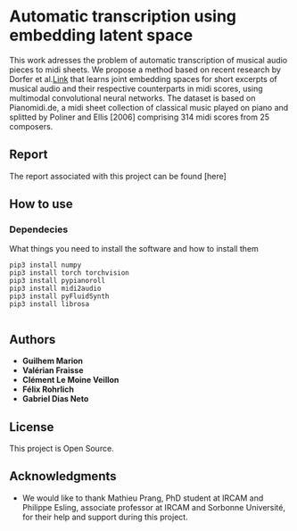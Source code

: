 # Automatic transcription using embedding latent space

This work adresses the problem of automatic transcription of musical audio pieces to midi sheets. We propose a method
based on recent research by Dorfer et al.[Link](https://github.com/GuiMarion/MultimodelEmbedding/blob/master/Papers/Article_Dorfer.pdf) that learns joint embedding spaces for short excerpts of musical audio and
their respective counterparts in midi scores, using multimodal convolutional neural networks. The dataset is based on Pianomidi.de, a midi sheet collection of classical music played on piano and splitted by Poliner and Ellis [2006] comprising 314
midi scores from 25 composers.

## Report

The report associated with this project can be found [here]

## How to use

### Dependecies

What things you need to install the software and how to install them

```shell
pip3 install numpy
pip3 install torch torchvision
pip3 install pypianoroll
pip3 install midi2audio
pip3 install pyFluidSynth
pip3 install librosa


```

## Authors

* **Guilhem Marion** 
* **Valérian Fraisse** 
* **Clément Le Moine Veillon**
* **Félix Rohrlich**
* **Gabriel Dias Neto**


## License

This project is Open Source.

## Acknowledgments

* We would like to thank Mathieu Prang, PhD student at IRCAM and Philippe Esling, associate professor at IRCAM and Sorbonne Université, for their help and support during this project.